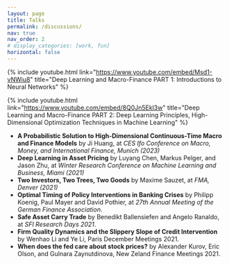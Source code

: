 ```yaml
---
layout: page
title: Talks
permalink: /discussions/
nav: true
nav_order: 2
# display_categories: [work, fun]
horizontal: false
---
```


{% include youtube.html link="https://www.youtube.com/embed/Msd1-vNWiu8" title="Deep Learning and Macro-Finance PART 1: Introductions to Neural Networks" %}

{% include youtube.html link="https://www.youtube.com/embed/8Q0Jn5Ekl3w" title="Deep Learning and Macro-Finance PART 2: Deep Learning Principles, High-Dimensional Optimization Techniques in Machine Learning" %}
    

* **A Probabilistic Solution to High-Dimensional Continuous-Time Macro and Finance Models** by Ji Huang, at *CES Ifo Conference on Macro, Money, and International Finance, Munich (2023)*
* **Deep Learning in Asset Pricing** by Luyang Chen, Markus Pelger, and Jason Zhu, at *Winter Research Conference on Machine Learning and Business, Miami (2021)*
* **Two Investors, Two Trees, Two Goods** by Maxime Sauzet, at *FMA, Denver (2021)*
* **Optimal Timing of Policy Interventions in Banking Crises** by Philipp Koenig, Paul Mayer and David Pothier, at *27th Annual Meeting of the German Finance Association*.
* **Safe Asset Carry Trade** by Benedikt Ballensiefen and Angelo Ranaldo, at *SFI Research Days 2021*.
* **Firm Quality Dynamics and the Slippery Slope of Credit Intervention** by Wenhao Li and Ye Li, Paris December Meetings 2021.
* **When does the fed care about stock prices?** by Alexander Kurov, Eric Olson, and Gulnara Zaynutdinova, New Zeland Finance Meetings 2021.
